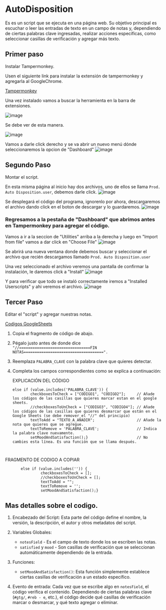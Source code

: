 # AutoDisposition
Es es un script que se ejecuta en una página web. 
Su objetivo principal es escuchar o leer las entradas de texto en un campo de notas y, dependiendo de ciertas palabras clave ingresadas, realizar acciones específicas, como seleccionar casillas de verificación y agregar más texto.


## **Primer paso**

Instalar Tampermonkey.



Usen el siguiente link para instalar la extensión de tampermonkey y agregarla al GoogleChrome.

   [Tampermonkey](https://chrome.google.com/webstore/detail/tampermonkey/dhdgffkkebhmkfjojejmpbldmpobfkfo?gclid=CjwKCAjwoqGnBhAcEiwAwK-OkUIZCOn8Kda71RifLQscCERVec4mdnvtzVGfAP_9vKnkuFnMUNH4XxoClCsQAvD_BwE)

Una vez instalado vamos a buscar la herramienta en la barra de extensiones.

![image](https://github.com/TellezMan/AutoDisposition/assets/125960140/a51c7f9b-6f31-45d9-8667-d88392c1c196)


Se debe ver de esta manera.

![image](https://github.com/TellezMan/AutoDisposition/assets/125960140/df83f240-035d-4477-9844-e4b2e0329bb4)



Vamos a darle click derecho y se va abrir un nuevo menú dónde seleccionaremos la opcion de "Dashboard"
![image](https://github.com/TellezMan/AutoDisposition/assets/125960140/32f3910f-d9a6-4113-a43e-ffbabfe723a4)



## **Segundo Paso**

Montar el script.

En esta misma página al inicio hay dos archivos, uno de ellos se llama `Prod. Auto Disposition.user`, debemos darle click.
![image](https://github.com/TellezMan/AutoDisposition/assets/125960140/4c18d4ad-5102-401d-8eb1-661edfb2e904)


Se desplegará el código del programa, ignorenlo por ahora, descargaremos el archivo dando click en el boton de descargar y lo guardaremos.
![image](https://github.com/TellezMan/AutoDisposition/assets/125960140/2989cf04-9b31-47d4-8245-786f3ffbcd79)


### Regresamos a la pestaña de "Dashboard" que abrimos antes en Tampermonkey para agregar el código.

Vamos a ir a la seccion de "Utilities" arriba a la derecha y luego en "Import from file" vamos a dar click en "Choose File"
![image](https://github.com/TellezMan/AutoDisposition/assets/125960140/e75c712a-5acb-4e30-94cd-32dca0dc53d7)


Se abrirá una nueva ventana donde debemos buscar y seleccionar el archivo que recién descargamos llamado `Prod. Auto Disposition.user`

Una vez seleccionado el archivo veremos una pantalla de confirmar la instalación, le daremos click a "Install"
![image](https://github.com/TellezMan/AutoDisposition/assets/125960140/adb06f83-2b1f-4300-bb7d-7b72c4f3e78b)


Y para verificar que todo se instaló correctamente iremos a "Installed Userscripts" y ahi veremos el archivo.
![image](https://github.com/TellezMan/AutoDisposition/assets/125960140/2a8e0cab-0c79-4835-a0bf-1c462567fc67)


## **Tercer Paso**
Editar el "script" y agregar nuestras notas.

[Codigos GoogleSheets](https://docs.google.com/spreadsheets/d/1_IxemQrdlmjzcBF5Zs8_o3xQMXYH2cQ9-PHP6wnORpE/edit?usp=sharing)

1. Copia el fragmento de código de abajo.
2. Pégalo justo antes de donde dice `"//================================FIN NOTAS====================================".`
3. Reemplaza `PALABRA_CLAVE` con la palabra clave que quieres detectar.
4. Completa los campos correspondientes como se explica a continuación:

     EXPLICACIÓN DEL CÓDIGO
    ```
   else if (value.includes('PALABRA_CLAVE')) {
            checkboxesToCheck = ["CODIGO1", "CODIGO2"];     // Añade los códigos de las casillas que quieres marcar estan en el google sheets.
            //checkboxesToUnCheck = ["CODIGO3", "CODIGO4"]; // Añade los códigos de las casillas que quieres desmarcar que están en el Google Sheets (se debe remover el "//" del principio)
            textToAdd = "TEXTO_A_AÑADIR";                   // Añade la nota que quieres que se agregue.
            textToRemove = 'PALABRA_CLAVE';                 // Indica la palabra clave nuevamente.
            setMoodAndSatisfaction();}                      // No cambies esta línea. Es una función que se llama después.



FRAGMENTO DE CODIGO A COPIAR



           else if (value.includes('')) {
                    checkboxesToCheck = [];
                    //checkboxesToUnCheck = [];
                    textToAdd = "";
                    textToRemove = '';
                    setMoodAndSatisfaction();}
   


## Mas detalles sobre el codigo.
1. Encabezado del Script: Esta parte del código define el nombre, la versión, la descripción, el autor y otros metadatos del script.
   
2. Variables Globales:
    - `notesField` - Es el campo de texto donde los se escriben las notas.
    - `satisfied` y `mood` - Son casillas de verificación que se seleccionan automáticamente dependiendo de la entrada.

3. Funciones:
    - `setMoodAndSatisfaction()`: Esta función simplemente establece ciertas casillas de verificación a un estado específico.

4. Evento de entrada: Cada vez que se escribe algo en `notesField`, el código verifica el contenido. Dependiendo de ciertas palabras clave (`#gtg/`, `#reb - e`, etc.), el código decide qué casillas de verificación marcar o desmarcar, y qué texto agregar o eliminar.


